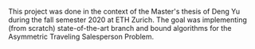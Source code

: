 This project was done in the context of the Master's thesis of Deng Yu during the fall semester 2020 at ETH Zurich.
The goal was implementing (from scratch) state-of-the-art branch and bound algorithms for the Asymmetric Traveling Salesperson Problem.
